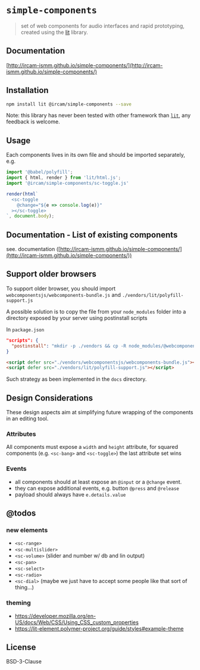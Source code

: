 # `simple-components`

> set of web components for audio interfaces and rapid prototyping, created using the [lit](https://lit.dev/) library.

## Documentation

[http://ircam-ismm.github.io/simple-components/](http://ircam-ismm.github.io/simple-components/)

## Installation

```sh
npm install lit @ircam/simple-components --save
```

Note: this library has never been tested with other framework than [`lit`](https://lit.dev/docs/releases/upgrade/), any feedback is welcome.

## Usage

Each components lives in its own file and should be imported separately, e.g.

```js 
import '@babel/polyfill';
import { html, render } from 'lit/html.js';
import '@ircam/simple-components/sc-toggle.js'

render(html`
  <sc-toggle
    @change="${e => console.log(e)}"
  ></sc-toggle>
`, document.body);
```

## Documentation - List of existing components

see. documentation ([http://ircam-ismm.github.io/simple-components/](http://ircam-ismm.github.io/simple-components/))

## Support older browsers

To support older browser, you should import `webcomponentsjs/webcomponents-bundle.js` and `./vendors/lit/polyfill-support.js`

A possible solution is to copy the file from your `node_modules` folder into a directory
exposed by your server using postinstall scripts

In `package.json`

```json
"scripts": {
  "postinstall": "mkdir -p ./vendors && cp -R node_modules/@webcomponents/webcomponentsjs ./vendors/ && cp -R node_modules/lit ./vendors/",
}
```

```html
<script defer src="./vendors/webcomponentsjs/webcomponents-bundle.js"></script>
<script defer src="./vendors/lit/polyfill-support.js"></script> 
```

Such strategy as been implemented in the `docs` directory.

## Design Considerations

These design aspects aim at simplifying future wrapping of the components in an editing tool.

### Attributes

All components must expose a `width` and `height` attribute, for squared components (e.g. `<sc-bang>` and `<sc-toggle>`) the last attribute set wins

### Events

- all components should at least expose an `@input` or a `@change` event.
- they can expose additional events, e.g. button `@press` and `@release`
- payload should always have `e.details.value`

## @todos

### new elements

- `<sc-range>`
- `<sc-multislider>`
- `<sc-volume>` (slider and number w/ db and lin output)
- `<sc-pan>`
- `<sc-select>`
- `<sc-radio>`
- `<sc-dial>` (maybe we just have to accept some people like that sort of thing...)

### theming
  + https://developer.mozilla.org/en-US/docs/Web/CSS/Using_CSS_custom_properties
  + https://lit-element.polymer-project.org/guide/styles#example-theme

## License

BSD-3-Clause
